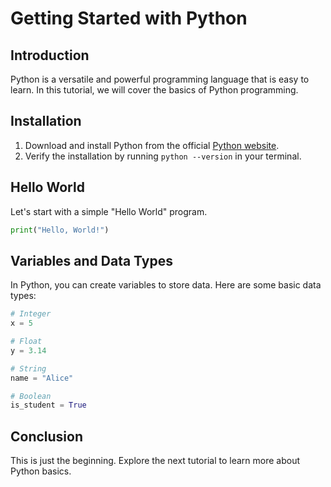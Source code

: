# Getting Started with Python

## Introduction

Python is a versatile and powerful programming language that is easy to learn. In this tutorial, we will cover the basics of Python programming.

## Installation

1. Download and install Python from the official [Python website](https://www.python.org/).
2. Verify the installation by running `python --version` in your terminal.

## Hello World

Let's start with a simple "Hello World" program.

```python
print("Hello, World!")
```

## Variables and Data Types
In Python, you can create variables to store data. Here are some basic data types:

```python
# Integer
x = 5

# Float
y = 3.14

# String
name = "Alice"

# Boolean
is_student = True
```
## Conclusion
This is just the beginning. Explore the next tutorial to learn more about Python basics.
